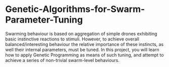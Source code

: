 # Genetic-Algorithms-for-Swarm-Parameter-Tuning
Swarming behaviour is based on aggregation of simple drones exhibiting basic instinctive reactions to stimuli. However, to achieve overall balanced/interesting behaviour the relative importance of these instincts, as well their internal parameters, must be tuned. In this project, you will learn how to apply Genetic Programming as means of such tuning, and attempt to achieve a series of non-trivial swarm-level behaviours.
